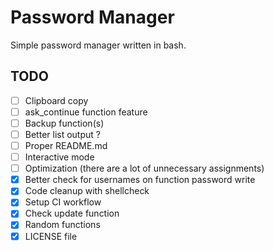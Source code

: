 # Password Manager
Simple password manager written in bash.

## TODO
- [ ] Clipboard copy
- [ ] ask_continue function feature
- [ ] Backup function(s)
- [ ] Better list output ?
- [ ] Proper README.md
- [ ] Interactive mode
- [ ] Optimization (there are a lot of unnecessary assignments)
- [X] Better check for usernames on function password write
- [X] Code cleanup with shellcheck
- [X] Setup CI workflow
- [X] Check update function
- [X] Random functions
- [X] LICENSE file
